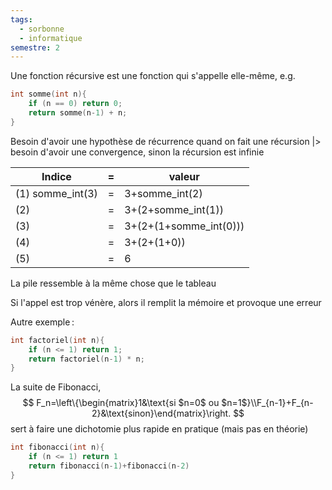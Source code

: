 ```yaml
---
tags:
  - sorbonne
  - informatique
semestre: 2
---
```

Une fonction récursive est une fonction qui s'appelle elle-même, e.g.
```c title=recursive.c
int somme(int n){
	if (n == 0) return 0;
	return somme(n-1) + n;
}
```

Besoin d'avoir une hypothèse de récurrence quand on fait une récursion
|> besoin d'avoir une convergence, sinon la récursion est infinie

| Indice           | =   | valeur                 |
| ---------------- | --- | ---------------------- |
| (1) somme_int(3) | =   | 3+somme_int(2)         |
| (2)              | =   | 3+(2+somme_int(1))     |
| (3)              | =   | 3+(2+(1+somme_int(0))) |
| (4)              | =   | 3+(2+(1+0))            |
| (5)              | =   | 6                      |
La pile ressemble à la même chose que le tableau

Si l'appel est trop vénère, alors il remplit la mémoire et provoque une erreur

Autre exemple :
```c title=recursive.c
int factoriel(int n){
	if (n <= 1) return 1;
	return factoriel(n-1) * n;
}
```

La suite de Fibonacci,
$$ F_n=\left\{\begin{matrix}1&\text{si $n=0$ ou $n=1$}\\F_{n-1}+F_{n-2}&\text{sinon}\end{matrix}\right. $$
sert à faire une dichotomie plus rapide en pratique (mais pas en théorie)
```c title=recursive.c
int fibonacci(int n){
	if (n <= 1) return 1
	return fibonacci(n-1)+fibonacci(n-2)
}
```